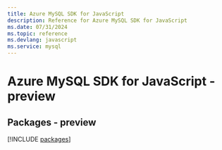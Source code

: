 ```yaml
---
title: Azure MySQL SDK for JavaScript
description: Reference for Azure MySQL SDK for JavaScript
ms.date: 07/31/2024
ms.topic: reference
ms.devlang: javascript
ms.service: mysql
---
```

# Azure MySQL SDK for JavaScript - preview
## Packages - preview
[!INCLUDE [packages](mysql-index.md)]